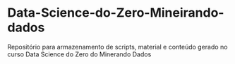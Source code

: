 # Data-Science-do-Zero-Mineirando-dados
Repositório para armazenamento de scripts, material e conteúdo gerado no curso Data Science do Zero do Minerando Dados 
